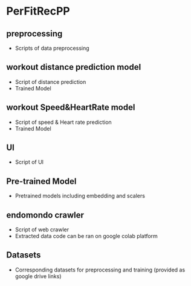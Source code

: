 # PerFitRecPP

## preprocessing 
* Scripts of data preprocessing
## workout distance prediction model
* Script of distance prediction
* Trained Model
## workout Speed&HeartRate model
* Script of speed & Heart rate prediction
* Trained Model
## UI
* Script of UI
## Pre-trained Model
* Pretrained models including embedding and scalers
## endomondo crawler
* Script of web crawler
* Extracted data
code can be ran on google colab platform
## Datasets
* Corresponding datasets for preprocessing and training (provided as google drive links)
